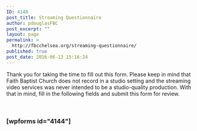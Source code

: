 ```yaml
---
ID: 4148
post_title: Streaming Questionnaire
author: pdouglasFBC
post_excerpt: ""
layout: page
permalink: >
  http://fbcchelsea.org/streaming-questionnaire/
published: true
post_date: 2016-06-13 15:16:24
---
```

<p>Thank you for taking the time to fill out this form. Please keep in mind that Faith Baptist Church does not record in a studio setting and the streaming video services was never intended to be a studio-quality production. With that in mind, fill in the following fields and submit this form for review.</p><p>&nbsp;</p><h3>[wpforms id="4144"]</h3>